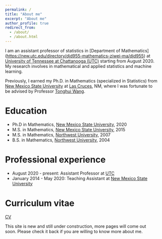 ```yaml
---
permalink: /
title: "About me"
excerpt: "About me"
author_profile: true
redirect_from: 
  - /about/
  - /about.html
---
```


I am an assistant professor of statistics in  [Department of Mathematics] (https://new.utc.edu/directory/djd955-mathematics-ziwei-ma/djd955) at  [University of Tennessee at Chattanooga (UTC)](https://www.utc.edu/) starting from August 2020. My research involves in mathematical and applied statistics and machine learning.

Previously, I earned my Ph.D. in Mathematics (specialized in Statistics) from  [New Mexico State University](https://www.nmsu.edu/) at [Las Cruces](https://www.las-cruces.org/), NM, where I was fortunate to be advised by Professor  [Tonghui Wang](https://math.nmsu.edu/people/facultydirectory/tonghui-tony-wang.html). 


Education
======


* Ph.D in Mathematics, [New Mexico State University](www.nmsu.edu), 2020
* M.S. in Mathematics, [New Mexico State University](www.nmsu.edu), 2015
* M.S. in Mathematics, [Northwest University](www.nwu.edu.cn), 2007
* B.S. in Mathematics, [Northwest University](www.nwu.edu.cn), 2004

Professional experience
======
* August 2020 - present: Assistant Professor at [UTC](www.utc.edu) 
* January 2014 - May 2020: Teaching Assistant at [ New Mexico State University](www.nmsu.edu)
  



  
Curriculum vitae
======
[CV](https://ziwei-utc.github.io/files/ziweiCV.pdf)


This site is new and still under construction, more pages will come out soon. Please check it back if you are willing to know more about me.


